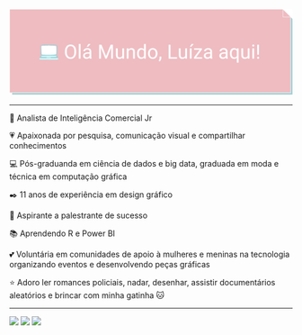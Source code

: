 [![image](https://github.com/luizabizoni/luizabizoni/blob/master/luiza_bizoni_cover.png)](https://github.com/luizabizoni?tab=repositories)

---

🏢 Analista de Inteligência Comercial Jr

💗 Apaixonada por pesquisa, comunicação visual e compartilhar conhecimentos

💻 Pós-graduanda em ciência de dados e big data, graduada em moda e técnica em computação gráfica

✒️ 11 anos de experiência em design gráfico

🔭 Aspirante a palestrante de sucesso

📚 Aprendendo R e Power BI

💕 Voluntária em comunidades de apoio à mulheres e meninas na tecnologia organizando eventos e desenvolvendo peças gráficas

⭐ Adoro ler romances policiais, nadar, desenhar, assistir documentários aleatórios e brincar com minha gatinha 🐱

---

[![](https://img.shields.io/badge/blog-eebcc1)](https://dev.to/luizabizoni)
[![](https://img.shields.io/badge/linkedin-9ed0d5)](https://www.linkedin.com/in/bizoniluiza/)
[![](https://img.shields.io/badge/-badges-c59ed5?style)](https://www.youracclaim.com/users/luiza-bizoni/badges)
